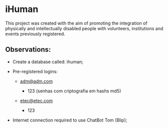 # iHuman

This project was created with the aim of promoting the integration of physically and intellectually disabled people with volunteers, institutions and events previously registered.

## Observations:

- Create a database called: ihuman;

- Pre-registered logins:

    - adm@adm.com
        - 123 (senhas com criptografia em hashs md5)
    
    - etec@etec.com
        - 123

- Internet connection required to use ChatBot Tom (Blip);
